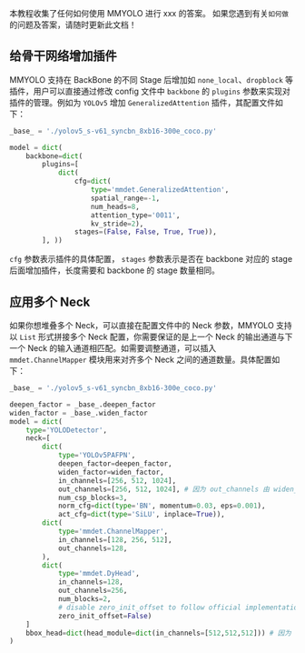 本教程收集了任何如何使用 MMYOLO 进行 xxx 的答案。 如果您遇到有关`如何做`的问题及答案，请随时更新此文档！

## 给骨干网络增加插件

MMYOLO 支持在 BackBone 的不同 Stage 后增加如 `none_local`、`dropblock` 等插件，用户可以直接通过修改 config 文件中 `backbone` 的 `plugins` 参数来实现对插件的管理。例如为 `YOLOv5` 增加 `GeneralizedAttention` 插件，其配置文件如下：

```python
_base_ = './yolov5_s-v61_syncbn_8xb16-300e_coco.py'

model = dict(
    backbone=dict(
        plugins=[
            dict(
                cfg=dict(
                    type='mmdet.GeneralizedAttention',
                    spatial_range=-1,
                    num_heads=8,
                    attention_type='0011',
                    kv_stride=2),
                stages=(False, False, True, True)),
        ], ))
```

`cfg` 参数表示插件的具体配置， `stages` 参数表示是否在 backbone 对应的 stage 后面增加插件，长度需要和 backbone 的 stage 数量相同。

## 应用多个 Neck

如果你想堆叠多个 Neck，可以直接在配置文件中的 Neck 参数，MMYOLO 支持以 `List` 形式拼接多个 Neck 配置，你需要保证的是上一个 Neck 的输出通道与下一个 Neck 的输入通道相匹配。如需要调整通道，可以插入 `mmdet.ChannelMapper` 模块用来对齐多个 Neck 之间的通道数量。具体配置如下：

```python
_base_ = './yolov5_s-v61_syncbn_8xb16-300e_coco.py'

deepen_factor = _base_.deepen_factor
widen_factor = _base_.widen_factor
model = dict(
    type='YOLODetector',
    neck=[
        dict(
            type='YOLOv5PAFPN',
            deepen_factor=deepen_factor,
            widen_factor=widen_factor,
            in_channels=[256, 512, 1024],
            out_channels=[256, 512, 1024], # 因为 out_channels 由 widen_factor 控制，YOLOv5PAFPN 的 out_channels = out_channels * widen_factor
            num_csp_blocks=3,
            norm_cfg=dict(type='BN', momentum=0.03, eps=0.001),
            act_cfg=dict(type='SiLU', inplace=True)),
        dict(
            type='mmdet.ChannelMapper',
            in_channels=[128, 256, 512],
            out_channels=128,
        ),
        dict(
            type='mmdet.DyHead',
            in_channels=128,
            out_channels=256,
            num_blocks=2,
            # disable zero_init_offset to follow official implementation
            zero_init_offset=False)
    ]
    bbox_head=dict(head_module=dict(in_channels=[512,512,512])) # 因为 out_channels 由 widen_factor 控制，YOLOv5HeadModuled 的 in_channels * widen_factor 才会等于最后一个 neck 的 out_channlels
)
```
